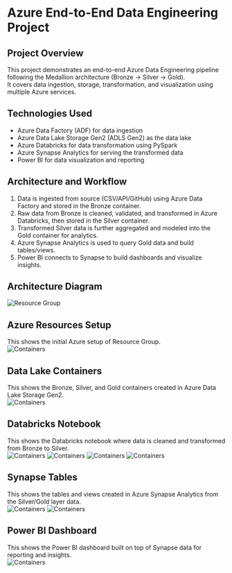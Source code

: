 # Azure End-to-End Data Engineering Project

## Project Overview
This project demonstrates an end-to-end Azure Data Engineering pipeline following the Medallion architecture (Bronze → Silver → Gold).  
It covers data ingestion, storage, transformation, and visualization using multiple Azure services.

## Technologies Used
- Azure Data Factory (ADF) for data ingestion  
- Azure Data Lake Storage Gen2 (ADLS Gen2) as the data lake  
- Azure Databricks for data transformation using PySpark  
- Azure Synapse Analytics for serving the transformed data  
- Power BI for data visualization and reporting  

## Architecture and Workflow
1. Data is ingested from source (CSV/API/GitHub) using Azure Data Factory and stored in the Bronze container.  
2. Raw data from Bronze is cleaned, validated, and transformed in Azure Databricks, then stored in the Silver container.  
3. Transformed Silver data is further aggregated and modeled into the Gold container for analytics.  
4. Azure Synapse Analytics is used to query Gold data and build tables/views.  
5. Power BI connects to Synapse to build dashboards and visualize insights.  

## Architecture Diagram
![Resource Group](https://github.com/hetvisundarkar/azure-end-to-end-data-engineering-project/blob/main/Architecture.png?raw=true)

## Azure Resources Setup
This shows the initial Azure setup of Resource Group.  
![Containers](https://github.com/hetvisundarkar/azure-end-to-end-data-engineering-project/blob/main/resource_group.png?raw=true)

## Data Lake Containers
This shows the Bronze, Silver, and Gold containers created in Azure Data Lake Storage Gen2.  
![Containers](https://github.com/hetvisundarkar/azure-end-to-end-data-engineering-project/blob/main/Containers.png?raw=true)

## Databricks Notebook
This shows the Databricks notebook where data is cleaned and transformed from Bronze to Silver.  
![Containers](https://github.com/hetvisundarkar/azure-end-to-end-data-engineering-project/blob/main/databricks_notebook1.png?raw=true)
![Containers](https://github.com/hetvisundarkar/azure-end-to-end-data-engineering-project/blob/main/databricks_notebook2.png?raw=true)
![Containers](https://github.com/hetvisundarkar/azure-end-to-end-data-engineering-project/blob/main/databricks_notebook3.png?raw=true)
![Containers](https://github.com/hetvisundarkar/azure-end-to-end-data-engineering-project/blob/main/databricks_notebook4.png?raw=true)


## Synapse Tables
This shows the tables and views created in Azure Synapse Analytics from the Silver/Gold layer data.  
![Containers](https://github.com/hetvisundarkar/azure-end-to-end-data-engineering-project/blob/main/synapse.png?raw=true)
![Containers](https://github.com/hetvisundarkar/azure-end-to-end-data-engineering-project/blob/main/synapse_tables.png?raw=true)

## Power BI Dashboard
This shows the Power BI dashboard built on top of Synapse data for reporting and insights.  
![Containers](https://github.com/hetvisundarkar/azure-end-to-end-data-engineering-project/blob/main/Power%20BI.png?raw=true)

